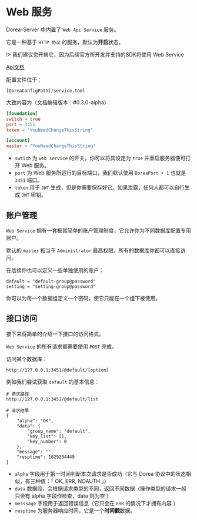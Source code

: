 # Web 服务

Dorea-Server 中内置了 `Web Api Service` 服务。

它是一种基于 `HTTP 协议` 的服务，默认为**开启**状态。

!> 我们建议您开启它，因为后续官方所开发并支持的SDK将使用 Web Service

[Api文档](https://docs.apipost.cn/preview/81ea2366835dd14f/f7650f4ead7214fa)

配置文件位于：

```text
[DoreaConfigPath]/service.toml
```

大致内容为（文档编辑版本：#0.3.0-alpha）：

```toml
[foundation]
switch = true
port = 3451
token = "YouNeedChangeThisString"

[account]
master = "YouNeedChangeThisString"
```

 - `swtich` 为 `web service` 的开关，你可以将其设定为 `true` 并重启服务器便可打开 Web 服务。
 - `port` 为 Web 服务所运行的目标端口，我们默认使用 `DoreaPort + 1` 也就是 `3451` 端口。
 - `token` 用于 `JWT` 生成，但是你需要保存好它。如果泄露，任何人都可以自行生成 `JWT` 密钥。

## 账户管理

`Web Service` 拥有一套极其简单的账户管理制度，它允许你为不同数据库配置专用账户。

默认的 `master` 相当于 `Administrator` 最高权限，所有的数据库你都可以直接访问。

在后续你也可以定义一些单独使用的账户：

```
default = "default-group@password"
setting = "setting-group@password"
```

你可以为每一个数据组定义一个密码，使它只能在一个组下被使用。

## 接口访问

接下来将简单的介绍一下接口的访问格式。

`Web Service` 的所有请求都需要使用 `POST` 完成。

访问某个数据库：

```
http://127.0.0.1:3451/@default/[option]
```

例如我们尝试获取 `default` 的基本信息：

```
# 请求路径
http://127.0.0.1:3451/@default/list

# 请求结果
{
    "alpha": "OK",
    "data": {
        "group_name": "default",
        "key_list": [],
        "key_number": 0
    },
    "message": "",
    "resptime": 1629204449
}
```

- `alpha` 字段用于第一时间判断本次请求是否成功（它与 Dorea 协议中的状态相似，有三种值：「 OK, ERR, NOAUTH 」）
- `data` 数据段，会根据请求类型的不同，返回不同数据（操作类型的请求一般只会有 alpha 字段作检查，data 则为空 ）
- `messsage` 字段用于返回错误信息（它只会在 `ERR` 的情况下才拥有内容 ）
- `resptime` 为服务器响应时间，它是一个**时间戳**数据。
